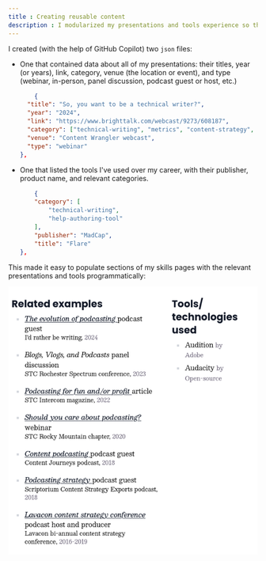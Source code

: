```yaml
---
title : Creating reusable content
description : I modularized my presentations and tools experience so they could display in different contexts across the site.
---
```


I created (with the help of GitHub Copilot) two `json` files:

- One that contained data about all of my presentations: their titles, year (or years), link, category, venue (the location or event), and type (webinar, in-person, panel discussion, podcast guest or host, etc.)
    ```json
        {
      "title": "So, you want to be a technical writer?",
      "year": "2024",
      "link": "https://www.brighttalk.com/webcast/9273/608187",
      "category": ["technical-writing", "metrics", "content-strategy", "marketing"],
      "venue": "Content Wrangler webcast",
      "type": "webinar"
    },
    ```
- One that listed the tools I've used over my career, with their publisher, product name, and relevant categories.

    ```json
        {
        "category": [
            "technical-writing",
            "help-authoring-tool"
        ],
        "publisher": "MadCap",
        "title": "Flare"
    },
    ```

This made it easy to populate sections of my skills pages with the relevant presentations and tools programmatically:

![yeh](/assets/images/programmatic-columns.png)